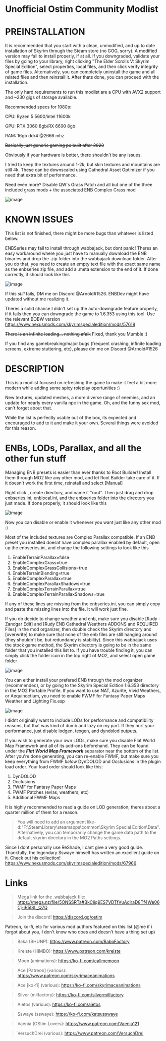 # Unofficial Ostim Community Modlist

# PREINSTALLATION
 
 It is recommended that you start with a clean, unmodified, and up to date installation of Skyrim through the Steam store (no GOG, sorry). A modified version may fail to install properly, if at all.
 If you downgraded, validate your files by going to your library, right clicking "The Elder Scrolls V: Skyrim Special Edition", select properties, local files, and then click verify integrity of game files. Alternatively, you can completely uninstall the game and all related files and then reinstall it. After thats done, you can proceed with the installation.
 
 The only hard requirements to run this modlist are a CPU with AVX2 support and ~230 gigs of storage available.
 
 Recommended specs for 1080p:
 
  CPU: Ryzen 5 5600/intel 11600k
  
  GPU: RTX 3060 8gb/RX 6600 8gb
  
  RAM: 16gb ddr4 @2666 mhz
 
 ~~Basically just generic gaming pc built after 2020~~
 
 Obviously if your hardware is better, there shouldn't be any issues.
 
 I tried to keep the textures around 1-2k, but skin textures and mountains are still 4k. These can be downscaled using Cathedral Asset Optimizer if you need that extra bit of performance. 
 
 Need even more? Disable QW's Grass Patch and all but one of the three included grass mods + the associated ENB Complex Grass mod 
 
 ![image](https://user-images.githubusercontent.com/122011472/224244569-f1a67d98-4e4e-4b3b-9866-47c9e1a47936.png)


# KNOWN ISSUES
 
 This list is not finished, there might be more bugs than whatever is listed below.
 
 ENBSeries may fail to install through wabbajack, but dont panic! Theres an easy workaround where you just have to manually download the ENB binaries and drop the .zip folder into the wabbajack download folder. After you do that, you need to create an empty text file with the exact same name as the enbseries zip file, and add a .meta extension to the end of it.
If done correctly, it should look like this

![image](https://user-images.githubusercontent.com/122011472/222934459-a70e81e6-259a-43a0-abf6-582e0e1a9a96.png)

If this *still* fails, DM me on Discord @Arnold#1526. ENBDev might have updated without me realizing it.

Theres a solid chance I didn't set up the auto-downgrade feature properly, if it fails then you can downgrade the game to 1.6.353 using this tool. Use the relevant BOBW version
https://www.nexusmods.com/skyrimspecialedition/mods/57618
 
 ~~There is an infinite loading... nothing afaik~~ Fixed, thank you Mumble :)
 
 If you find any gamebreaking/major bugs (frequent crashing, infinite loading screens, extreme stuttering, etc), please dm me on Discord @Arnold#1526
 
# DESCRIPTION

This is a modlist focused on refreshing the game to make it feel a bit more modern while adding some spicy roleplay oportunities :)

New textures, updated meshes, a more diverse range of enemies, and an update for nearly every vanilla npc in the game. Oh, and the funny sex mod, can't forget about that.

While the list is perfectly usable out of the box, its expected and encouraged to add to it and make it your own. Several things were avoided for this reason.

# ENBs, LODs, Parallax, and all the other fun stuff

 Managing ENB presets is easier than ever thanks to Root Builder! Install them through MO2 like any other mod, and let Root Builder take care of it. If it doesn't work the first time, reinstall and select [Manual]
 
 Right click <data>, create directory, and name it "root". Then just drag and drop enbseries.ini, enblocal.ini, and the enbseries folder into the directory you just made. If done properly, it should look like this
 
 ![image](https://user-images.githubusercontent.com/122011472/224231824-0c7f8f4b-c85d-42b3-bd82-0dbfc001d258.png)
 
 Now you can disable or enable it whenever you want just like any other mod :)

Most of the included textures are Complex Parallax compatible. If an ENB preset you installed doesnt have complex parallax enabled by default, open up the enbseries.ini, and change the following settings to look like this

 1. EnableTerrainParallax=false
 2. EnableComplexGrass=true
 3. EnableComplexGrassCollisions=true
 4. EnableTerrainBlending=true
 5. EnableComplexParallax=true
 6. EnableComplexParallaxShadows=true
 7. EnableComplexTerrainParallax=true
 8. EnableComplexTerrainParallaxShadows=true

 
 If any of these lines are missing from the enbseries.ini, you can simply copy and paste the missing lines into the file. It will work just fine.

If you do decide to change weather and enb, make sure you disable [Rudy - Zandgar Edit] and [Rudy ENB Cathedral Weathers ADDONS and REQUiRED Files] in the mod organizer, then double check the Skyrim directory and [overwrite] to make sure that none of the enb files are still hanging around (they shouldn't be, but redundancy is stability). Since this wabbajack uses the stock game method, the Skyrim directory is going to be in the same folder that you installed this list to. If you have trouble finding it, you can simply click the folder icon in the top right of MO2, and select open game folder

![image](https://user-images.githubusercontent.com/122011472/218272132-feec8b12-a456-43a8-be7b-7a4d495b3b1f.png)

You can either install your prefered ENB through the mod organizer (recommended), or by going to the Skyrim Special Edition 1.6.353 directory in the MO2 Portable Profile. If you want to use NAT, Azurite, Vivid Weathers, or Aequinoctium, you need to enable FWMF for Fantasy Paper Maps Weather and Lighting Fix.esp 

![image](https://user-images.githubusercontent.com/122011472/224233588-68c316a5-8cc2-4849-aa24-9caad041069c.png)
 
 I didnt originally want to include LODs for performance and compatibility reasons, but that was kind of dumb and lazy on my part. If they hurt your performance, just disable lodgen, texgen, and dyndolod outputs.
 
 If you wish to generate your own LODs, make sure you disable Flat World Map Framework and all of its add-ons beforehand. They can be found under the ***Flat World Map Framework*** separator near the bottom of the list. After you're done generating, you can re-enable FWMF, but make sure you keep everything from FWMF *below* DynDOLOD and Occlusions in the plugin load order. Your load order should look like this:

1. DynDOLOD
2. Occlusions
3. FWMF for Fantasy Paper Maps
4. FWMF Patches (evlas, weathers, etc)
4. Additional FWMF Maps

It is highly recommended to read a guide on LOD generation, theres about a quarter million of them for a reason.

>You will need to add an argument like-d:"F:\SteamLibrary\steamapps\common\Skyrim Special Edition\Data". Alternatively, you can temporarily change the game data path to the default skyrim directory in the MO2 Paths settings.

Since I dont personally use ReShade, I cant give a very good guide. Thankfully, the legendary Sswaye himself has written an excellent guide on it. Check out his collection! https://www.nexusmods.com/skyrimspecialedition/mods/67966

# Links

>Mega link for the .wabbajack file: https://mega.nz/file/5ONSSRTa#BkCiiq9ES7VDTfVuAdiraD8Tf4We06Cj-iR5ISL_Q7Q

>Join the discord! https://discord.gg/ostim

Patreon, ko-fi, etc for various mod authors featured on this list (@me if i forgot about you, I don't know who does and doesn't have a thing set up)
 
>Baka (BHUNP): https://www.patreon.com/BaboFactory
 
>Kreiste (HIMBO): https://www.patreon.com/kreiste

>Moon (animations): https://ko-fi.com/callmemoon
 
>Ace [Patreon] (various): https://www.patreon.com/skyrimaceanimations

>Ace [ko-fi] (various): https://ko-fi.com/skyrimaceanimations

>Silver (milfactory): https://ko-fi.com/silvermilfactory

>Aietos (various): https://ko-fi.com/aietos

>Sswaye (sswaye): https://ko-fi.com/katsusswaye

>Vaenia (OStim Lovers): https://www.patreon.com/Vaenia121
 
>VersuchDrei (various): https://www.patreon.com/VersuchDrei
